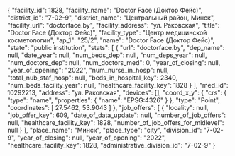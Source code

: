 {
    "facility_id": 1828,
    "facility_name": "Doctor Face (Доктор Фейс)",
    "district_id": "7-02-9",
    "district_name": "Центральный район, Минск",
    "facility_url": "doctorface.by",
    "facility_address": "ул. Раковская",
    "title": "Doctor Face (Доктор Фейс)",
    "facility_type": "Центр медицинской косметологии",
    "ap_1": "25\/2",
    "name": "Doctor Face (Доктор Фейс)",
    "state": "public institution",
    "stats": [
        {
            "url": "doctorface.by",
            "dep_name": null,
            "date_year": null,
            "num_beds_dep": null,
            "num_deps_year": null,
            "num_doctors_dep": null,
            "num_doctors_med": 0,
            "year_of_closing": null,
            "year_of_opening": "2022",
            "num_nurse_in_hosp": null,
            "total_nub_staf_hosp": null,
            "beds_in_hospital_key": 2340,
            "num_beds_facility_year": null,
            "healthcare_facility_key": 1828
        }
    ],
    "med_id": 10292213,
    "address": "ул. Раковская",
    "devices": [],
    "coord_x_y": {
        "crs": {
            "type": "name",
            "properties": {
                "name": "EPSG:4326"
            }
        },
        "type": "Point",
        "coordinates": [
            27.5462,
            53.9043
        ]
    },
    "job_offers": [
        {
            "locality": null,
            "job_offer_key": 609,
            "date_of_data_update": null,
            "number_of_job_offers": null,
            "healthcare_facility_key": 1828,
            "number_of_job_offers_for_midlevel": null
        }
    ],
    "place_name": "Минск",
    "place_type": "city",
    "division_id": "7-02-9",
    "year_of_closing": null,
    "year_of_opening": "2022",
    "healthcare_facility_key": 1828,
    "administrative_division_id": "7-02-9"
}